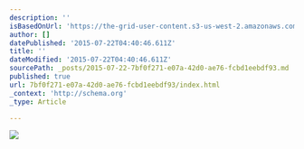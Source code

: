 ```yaml
---
description: ''
isBasedOnUrl: 'https://the-grid-user-content.s3-us-west-2.amazonaws.com/83f9321a-fb9c-4e2a-9e1b-7a69bcf11096.jpg'
author: []
datePublished: '2015-07-22T04:40:46.611Z'
title: ''
dateModified: '2015-07-22T04:40:46.611Z'
sourcePath: _posts/2015-07-22-7bf0f271-e07a-42d0-ae76-fcbd1eebdf93.md
published: true
url: 7bf0f271-e07a-42d0-ae76-fcbd1eebdf93/index.html
_context: 'http://schema.org'
_type: Article

---
```

![](https://the-grid-user-content.s3-us-west-2.amazonaws.com/83f9321a-fb9c-4e2a-9e1b-7a69bcf11096.jpg)